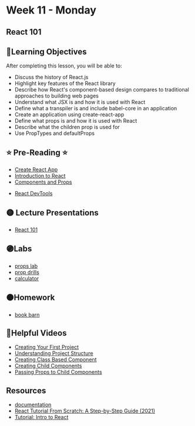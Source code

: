 # Week 11 - Monday

## React 101

## 📍Learning Objectives
After completing this lesson, you will be able to:

- Discuss the history of React.js
- Highlight key features of the React library
- Describe how React's component-based design compares to traditional approaches to building web pages
- Understand what JSX is and how it is used with React
- Define what a transpiler is and include babel-core in an application
- Create an application using create-react-app
- Define what props is and how it is used with React
- Describe what the children prop is used for
- Use PropTypes and defaultProps

## ⭐️ Pre-Reading ⭐️
- [Create React App](https://digitalcrafts.instructure.com/courses/189/pages/reading-using-create-react-app?module_item_id=23485)
- [Introduction to React](https://digitalcrafts.instructure.com/courses/189/pages/reading-intro-to-react?module_item_id=23483)
- [Components and Props](https://reactjs.org/docs/components-and-props.html)
<!-- - [Writing Function Components](https://learn.digitalcrafts.com/immersive/lessons/full-stack-frameworks/function-components/#learning-objectives) -->
- [React DevTools](https://digitalcrafts.instructure.com/courses/189/pages/reading-react-devtools?module_item_id=23484)


## 🟡 Lecture Presentations
- [React 101](https://dc-houston.herokuapp.com/p2/React/React101.html#1)

## 🟣Labs 
- [props lab](https://github.com/veros-labs/react-props-lab.git)
- [prop drills](https://github.com/veros-labs/lab-react-prop-drills)
- [calculator](https://github.com/veros-labs/lab-react-calculator)
## 🟠Homework
- [book barn](https://github.com/veros-labs/hw-react-props-book-barn)


## 🔵Helpful Videos
- [Creating Your First Project](https://www.youtube.com/watch?v=-4cX8mRD4Dg)
- [Understanding Project Structure](https://www.youtube.com/watch?v=zi4wbrDUJ5U)
- [Creating Class Based Component](https://www.youtube.com/watch?v=IriDBK0lhqk)
- [Creating Child Components](https://www.youtube.com/watch?v=uSY9Yf6Hdj8)
- [Passing Props to Child Components](https://www.youtube.com/watch?v=ayCGndQuso0)


<!-- ## ✔️Todo Checklist
- [ ] -->

<!-- ## 🔶Vocabulary

## 🔷Test Your knowledge -->


## Resources 
- [documentation](https://reactjs.org/docs/getting-started.html)
- [React Tutorial From Scratch: A Step-by-Step Guide (2021)](https://ibaslogic.com/react-tutorial-for-beginners/)
- [Tutorial: Intro to React](https://reactjs.org/tutorial/tutorial.html)



